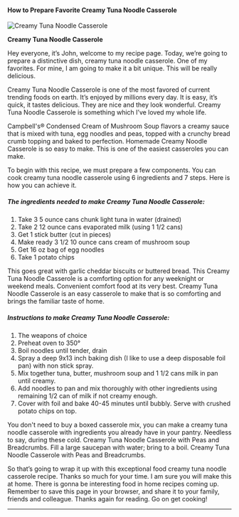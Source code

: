             

#### How to Prepare Favorite Creamy Tuna Noodle Casserole

![Creamy Tuna Noodle Casserole](https://img-global.cpcdn.com/recipes/6733995690688512/751x532cq70/creamy-tuna-noodle-casserole-recipe-main-photo.jpg)

**Creamy Tuna Noodle Casserole**

Hey everyone, it’s John, welcome to my recipe page. Today, we’re going to prepare a distinctive dish, creamy tuna noodle casserole. One of my favorites. For mine, I am going to make it a bit unique. This will be really delicious.

Creamy Tuna Noodle Casserole is one of the most favored of current trending foods on earth. It’s enjoyed by millions every day. It is easy, it’s quick, it tastes delicious. They are nice and they look wonderful. Creamy Tuna Noodle Casserole is something which I’ve loved my whole life.

Campbell's® Condensed Cream of Mushroom Soup flavors a creamy sauce that is mixed with tuna, egg noodles and peas, topped with a crunchy bread crumb topping and baked to perfection. Homemade Creamy Noodle Casserole is so easy to make. This is one of the easiest casseroles you can make.

To begin with this recipe, we must prepare a few components. You can cook creamy tuna noodle casserole using 6 ingredients and 7 steps. Here is how you can achieve it.

##### The ingredients needed to make Creamy Tuna Noodle Casserole:

1.  Take 3 5 ounce cans chunk light tuna in water (drained)
2.  Take 2 12 ounce cans evaporated milk (using 1 1/2 cans)
3.  Get 1 stick butter (cut in pieces)
4.  Make ready 3 1/2 10 ounce cans cream of mushroom soup
5.  Get 16 oz bag of egg noodles
6.  Take 1 potato chips

This goes great with garlic cheddar biscuits or buttered bread. This Creamy Tuna Noodle Casserole is a comforting option for any weeknight or weekend meals. Convenient comfort food at its very best. Creamy Tuna Noodle Casserole is an easy casserole to make that is so comforting and brings the familiar taste of home.

##### Instructions to make Creamy Tuna Noodle Casserole:

1.  The weapons of choice
2.  Preheat oven to 350°
3.  Boil noodles until tender, drain
4.  Spray a deep 9x13 inch baking dish (I like to use a deep disposable foil pan) with non stick spray.
5.  Mix together tuna, butter, mushroom soup and 1 1/2 cans milk in pan until creamy.
6.  Add noodles to pan and mix thoroughly with other ingredients using remaining 1/2 can of milk if not creamy enough.
7.  Cover with foil and bake 40-45 minutes until bubbly. Serve with crushed potato chips on top.

You don't need to buy a boxed casserole mix, you can make a creamy tuna noodle casserole with ingredients you already have in your pantry. Needless to say, during these cold. Creamy Tuna Noodle Casserole with Peas and Breadcrumbs. Fill a large saucepan with water; bring to a boil. Creamy Tuna Noodle Casserole with Peas and Breadcrumbs.

So that’s going to wrap it up with this exceptional food creamy tuna noodle casserole recipe. Thanks so much for your time. I am sure you will make this at home. There is gonna be interesting food in home recipes coming up. Remember to save this page in your browser, and share it to your family, friends and colleague. Thanks again for reading. Go on get cooking!

* * *